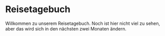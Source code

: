 # Reisetagebuch

Willkommen zu unserem Reisetagebuch.
Noch ist hier nicht viel zu sehen, aber das wird
sich in den nächsten zwei Monaten ändern.
